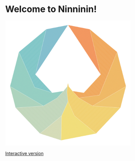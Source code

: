 # Welcome to Ninninin!

<img src="media/fibonacci-branching-pattern.png" width = "400px">

[Interactive version](https://jfinmaniv.shinyapps.io/ninninin/)
